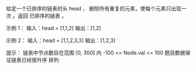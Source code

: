 给定一个已排序的链表的头 head ， 删除所有重复的元素，使每个元素只出现一次 。返回 已排序的链表 。

示例 1：
输入：head = [1,1,2]
输出：[1,2]

示例 2：
输入：head = [1,1,2,3,3]
输出：[1,2,3]

提示：
链表中节点数目在范围 [0, 300] 内
-100 <= Node.val <= 100
题目数据保证链表已经按升序 排列